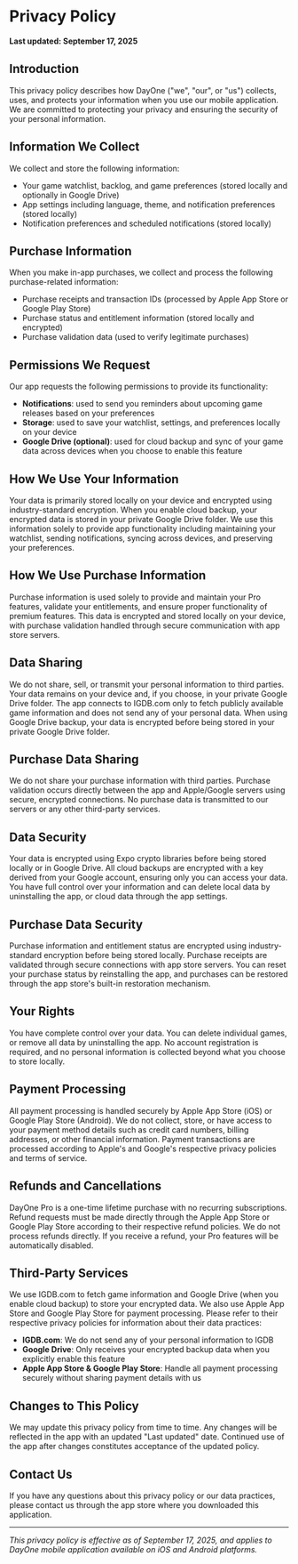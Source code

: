 # Privacy Policy

**Last updated: September 17, 2025**

## Introduction

This privacy policy describes how DayOne ("we", "our", or "us") collects, uses, and protects your information when you use our mobile application. We are committed to protecting your privacy and ensuring the security of your personal information.

## Information We Collect

We collect and store the following information:

- Your game watchlist, backlog, and game preferences (stored locally and optionally in Google Drive)
- App settings including language, theme, and notification preferences (stored locally)
- Notification preferences and scheduled notifications (stored locally)

## Purchase Information

When you make in-app purchases, we collect and process the following purchase-related information:

- Purchase receipts and transaction IDs (processed by Apple App Store or Google Play Store)
- Purchase status and entitlement information (stored locally and encrypted)
- Purchase validation data (used to verify legitimate purchases)

## Permissions We Request

Our app requests the following permissions to provide its functionality:

- **Notifications**: used to send you reminders about upcoming game releases based on your preferences
- **Storage**: used to save your watchlist, settings, and preferences locally on your device
- **Google Drive (optional)**: used for cloud backup and sync of your game data across devices when you choose to enable this feature

## How We Use Your Information

Your data is primarily stored locally on your device and encrypted using industry-standard encryption. When you enable cloud backup, your encrypted data is stored in your private Google Drive folder. We use this information solely to provide app functionality including maintaining your watchlist, sending notifications, syncing across devices, and preserving your preferences.

## How We Use Purchase Information

Purchase information is used solely to provide and maintain your Pro features, validate your entitlements, and ensure proper functionality of premium features. This data is encrypted and stored locally on your device, with purchase validation handled through secure communication with app store servers.

## Data Sharing

We do not share, sell, or transmit your personal information to third parties. Your data remains on your device and, if you choose, in your private Google Drive folder. The app connects to IGDB.com only to fetch publicly available game information and does not send any of your personal data. When using Google Drive backup, your data is encrypted before being stored in your private Google Drive folder.

## Purchase Data Sharing

We do not share your purchase information with third parties. Purchase validation occurs directly between the app and Apple/Google servers using secure, encrypted connections. No purchase data is transmitted to our servers or any other third-party services.

## Data Security

Your data is encrypted using Expo crypto libraries before being stored locally or in Google Drive. All cloud backups are encrypted with a key derived from your Google account, ensuring only you can access your data. You have full control over your information and can delete local data by uninstalling the app, or cloud data through the app settings.

## Purchase Data Security

Purchase information and entitlement status are encrypted using industry-standard encryption before being stored locally. Purchase receipts are validated through secure connections with app store servers. You can reset your purchase status by reinstalling the app, and purchases can be restored through the app store's built-in restoration mechanism.

## Your Rights

You have complete control over your data. You can delete individual games, or remove all data by uninstalling the app. No account registration is required, and no personal information is collected beyond what you choose to store locally.

## Payment Processing

All payment processing is handled securely by Apple App Store (iOS) or Google Play Store (Android). We do not collect, store, or have access to your payment method details such as credit card numbers, billing addresses, or other financial information. Payment transactions are processed according to Apple's and Google's respective privacy policies and terms of service.

## Refunds and Cancellations

DayOne Pro is a one-time lifetime purchase with no recurring subscriptions. Refund requests must be made directly through the Apple App Store or Google Play Store according to their respective refund policies. We do not process refunds directly. If you receive a refund, your Pro features will be automatically disabled.

## Third-Party Services

We use IGDB.com to fetch game information and Google Drive (when you enable cloud backup) to store your encrypted data. We also use Apple App Store and Google Play Store for payment processing. Please refer to their respective privacy policies for information about their data practices:

- **IGDB.com**: We do not send any of your personal information to IGDB
- **Google Drive**: Only receives your encrypted backup data when you explicitly enable this feature
- **Apple App Store & Google Play Store**: Handle all payment processing securely without sharing payment details with us

## Changes to This Policy

We may update this privacy policy from time to time. Any changes will be reflected in the app with an updated "Last updated" date. Continued use of the app after changes constitutes acceptance of the updated policy.

## Contact Us

If you have any questions about this privacy policy or our data practices, please contact us through the app store where you downloaded this application.

---

*This privacy policy is effective as of September 17, 2025, and applies to DayOne mobile application available on iOS and Android platforms.*
